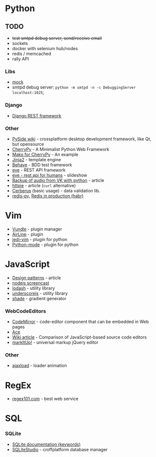 # Python

## TODO
- ~~test smtpd debug server, send/receive email~~
- sockets
- docker with selenium hub/nodes
- redis / memcached
- rally API

### Libs
- [mock](https://docs.python.org/3.3/library/unittest.mock.html)
- smtpd debug server: `python -m smtpd -n -c DebuggingServer localhost:1025`; 


### Django
- [Django REST framework](http://www.django-rest-framework.org/)

### Other
- [PySide wiki](http://wiki.qt.io/Category:LanguageBindings::PySide) - crossplatform desktop development framework, 
  like Qt, but opensource
- [CherryPy](http://www.cherrypy.org/) - A Minimalist Python Web Framework
- [Mako for CherryPy](http://tools.cherrypy.org/wiki/Mako) - An example
- [Jinja2](http://jinja.pocoo.org/) - template engine  
- [Behave](https://github.com/behave/behave) - BDD test framework
- [eve](http://python-eve.org/) - REST API framework
- [eve - rest api for humans](https://speakerdeck.com/nicola/eve-rest-api-for-humans) - slideshow
- [Backup of audio from VK with python](http://habrahabr.ru/post/247987/) - article
- [httpie](http://radek.io/2015/10/20/httpie/) - article (`curl` alternative)
- [Cerberus](http://docs.python-cerberus.org/en/stable/usage.html#basic-usage) (basic usage) -  data validation lib.
- [redis-py](https://github.com/andymccurdy/redis-py#redis-py),  [Redis in production (habr)](http://habrahabr.ru/post/140893/)

# Vim
- [Vundle](https://github.com/VundleVim/Vundle.vim) - plugin manager
- [AirLine](https://github.com/bling/vim-airline) - plugin
- [jedi-vim](https://github.com/davidhalter/jedi-vim) - plugin for python
- [Python-mode](https://github.com/klen/python-mode) - plugin for python

# JavaScript
- [Design patterns](http://www.dofactory.com/javascript/design-patterns) - article
- [nodejs screencast](http://learn.javascript.ru/nodejs-screencast)
- [lodash](https://lodash.com/) - utility library 
- [underscorejs](http://underscorejs.org/) - utility library
- [shade](http://jxnblk.com/shade/) - gradient generator

### WebCodeEditors
- [CodeMirror](http://codemirror.net/doc/manual.html) - code-editor component that can be embedded in Web pages
- [Ace](https://ace.c9.io/#nav=about) 
- [Wiki article](https://en.wikipedia.org/wiki/Comparison_of_JavaScript-based_source_code_editors) - 
  Comparison of JavaScript-based source code editors
- [markItUp!](http://markitup.jaysalvat.com/home/) - universal markup jQuery editor

### Other
- [ajaxload](http://ajaxload.info/) - loader animation

# RegEx
- [regex101.com](https://regex101.com/) - best web service

# SQL
### SQLite
- [SQLite documentation (keywords)](http://www.sqlite.org/lang.html)
- [SQLiteStudio](http://sqlitestudio.pl/) - croffplatform database manager
